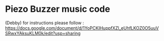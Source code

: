 # Piezo Buzzer music code

(Debby) for instructions please follow :
https://docs.google.com/document/d/1YoPCKIHuppfXZl_eUhfLKOZ0O5uuVSRwxYAksuKLM0k/edit?usp=sharing
